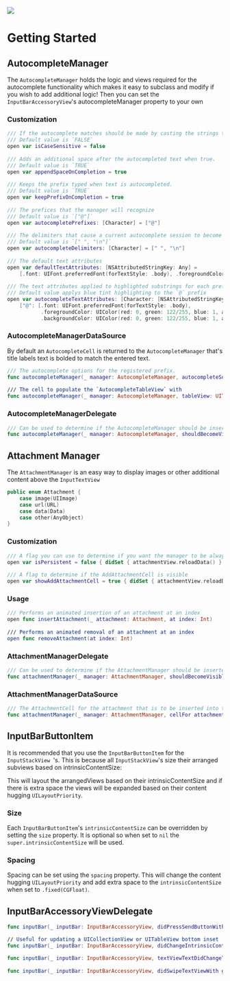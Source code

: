 
<img src="./Screenshots/Banner.png">

# Getting Started

## AutocompleteManager

The `AutocompleteManager` holds the logic and views required for the autocomplete functionality which makes it easy to subclass and modify if you wish to add additional logic! Then you can set the `InputBarAccessoryView`'s autocompleteManager property to your own

### Customization

```swift
/// If the autocomplete matches should be made by casting the strings to lowercase.
/// Default value is `FALSE`
open var isCaseSensitive = false
    
/// Adds an additional space after the autocompleted text when true.
/// Default value is `TRUE`
open var appendSpaceOnCompletion = true
    
/// Keeps the prefix typed when text is autocompleted.
/// Default value is `TRUE`
open var keepPrefixOnCompletion = true
    
/// The prefices that the manager will recognize
/// Default value is `["@"]`
open var autocompletePrefixes: [Character] = ["@"]
    
/// The delimiters that cause a current autocomplete session to become invalidated when typed.
/// Default value is `[" ", "\n"]`
open var autocompleteDelimiters: [Character] = [" ", "\n"]
    
/// The default text attributes
open var defaultTextAttributes: [NSAttributedStringKey: Any] =
    [.font: UIFont.preferredFont(forTextStyle: .body), .foregroundColor: UIColor.black]
    
/// The text attributes applied to highlighted substrings for each prefix
/// Default value applys blue tint highlighting to the `@` prefix
open var autocompleteTextAttributes: [Character: [NSAttributedStringKey: Any]] =
    ["@": [.font: UIFont.preferredFont(forTextStyle: .body),
           .foregroundColor: UIColor(red: 0, green: 122/255, blue: 1, alpha: 1),
           .backgroundColor: UIColor(red: 0, green: 122/255, blue: 1, alpha: 0.1)]]
```

### AutocompleteManagerDataSource

By default an `AutocompleteCell` is returned to the `AutocompleteManager` that's title labels text is bolded to match the entered text.

```swift
/// The autocomplete options for the registered prefix.
func autocompleteManager(_ manager: AutocompleteManager, autocompleteSourceFor prefix: Character) -> [AutocompleteCompletion]
    
/// The cell to populate the `AutocompleteTableView` with 
func autocompleteManager(_ manager: AutocompleteManager, tableView: UITableView, cellForRowAt indexPath: IndexPath, for session: AutocompleteSession) -> UITableViewCell
```

### AutocompleteManagerDelegate

```swift
/// Can be used to determine if the AutocompleteManager should be inserted into 
func autocompleteManager(_ manager: AutocompleteManager, shouldBecomeVisible: Bool)
```

## Attachment Manager

The `AttachmentManager` is an easy way to display images or other additional content above the `InputTextView`

```swift
public enum Attachment {
    case image(UIImage)
    case url(URL)
    case data(Data)
    case other(AnyObject)
}
```

### Customization

```swift
/// A flag you can use to determine if you want the manager to be always visible
open var isPersistent = false { didSet { attachmentView.reloadData() } }
    
/// A flag to determine if the AddAttachmentCell is visible
open var showAddAttachmentCell = true { didSet { attachmentView.reloadData() } }
``` 

### Usage

```swift
/// Performs an animated insertion of an attachment at an index
open func insertAttachment(_ attachment: Attachment, at index: Int)
    
/// Performs an animated removal of an attachment at an index
open func removeAttachment(at index: Int)
```

### AttachmentManagerDelegate

```swift
/// Can be used to determine if the AttachmentManager should be inserted into an InputStackView
func attachmentManager(_ manager: AttachmentManager, shouldBecomeVisible: Bool) 
```

### AttachmentManagerDataSource

```swift    
/// The AttachmentCell for the attachment that is to be inserted into the AttachmentView
func attachmentManager(_ manager: AttachmentManager, cellFor attachment: AttachmentManager.Attachment, at index: Int) -> AttachmentCell
```


## InputBarButtonItem

It is recommended that you use the `InputBarButtonItem` for the `InputStackView `'s. This is because all `InputStackView`'s size their arranged subviews based on intrinsicContentSize:

This will layout the arrangedViews based on their intrinsicContentSize and if there is extra space the views will be expanded based on their content hugging `UILayoutPriority`.

### Size

Each `InputBarButtonItem`'s `intrinsicContentSize` can be overridden by setting the `size` property. It is optional so when set to `nil` the `super.intrinsicContentSize` will be used. 

### Spacing

Spacing can be set using the `spacing` property. This will change the content hugging `UILayoutPriority` and add extra space to the `intrinsicContentSize` when set to `.fixed(CGFloat)`.

## InputBarAccessoryViewDelegate

```swift
func inputBar(_ inputBar: InputBarAccessoryView, didPressSendButtonWith text: String)

// Useful for updating a UICollectionView or UITableView bottom inset    
func inputBar(_ inputBar: InputBarAccessoryView, didChangeIntrinsicContentTo size: CGSize)
    
func inputBar(_ inputBar: InputBarAccessoryView, textViewTextDidChangeTo text: String)
    
func inputBar(_ inputBar: InputBarAccessoryView, didSwipeTextViewWith gesture: UISwipeGestureRecognizer)
```